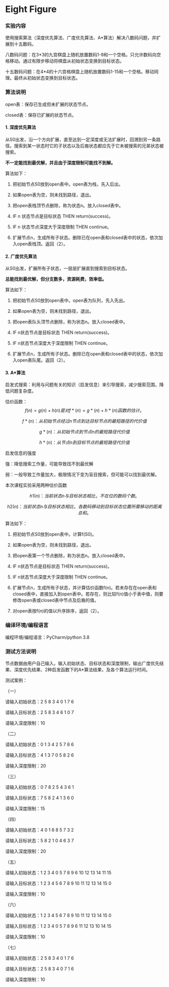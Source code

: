 # Eight Figure

### 实验内容

使用搜索算法（深度优先算法、广度优先算法、A*算法）解决八数码问题，并扩展到十五数码。

八数码问题：在3*3的九宫棋盘上随机放置数码1-8和一个空格。只允许数码向空格移动。通过有限步移动将棋盘从初始状态变换到目标状态。

十五数码问题：在4*4的十六宫格棋盘上随机放置数码1-15和一个空格。移动同理。最终从初始状态变换到目标状态。

### 算法说明

open表：保存已生成但未扩展的状态节点。

closed表：保存已扩展的状态节点。

#### 1. 深度优先算法

从S0出发，沿一个方向扩展，直至达到一定深度或无法扩展时，回溯到另一条路径。搜索到某一状态时它的子状态以及后裔状态都应先于它未被搜索的兄弟状态被搜索。

**不一定能找到最优解，并且由于深度限制可能找不到解。**

算法如下：

1. 把初始节点S0放到open表中。open表为栈，先入后出。

2. 如果open表为空，则未找到路径，退出。

3. 把open表栈顶节点删除，称为状态n。放入closed表中。

4. IF n 状态节点是目标状态 THEN return(success)。

5. IF n 状态节点深度大于深度限制 THEN continue。

6. 扩展节点n，生成所有子状态。删除已在open表和closed表中的状态，依次加入open表栈顶。返回（2）。


#### 2. 广度优先算法

从S0出发，扩展所有子状态，一层层扩展直到搜索到目标状态。

**总能找到最优解，但分支数多，资源耗费，效率低。**

算法如下：

1. 把初始节点S0放到open表中。open表为队列，先入先出。

2. 如果open表为空，则未找到路径，退出。

3. 把open表队头顶节点删除，称为状态n。放入closed表中。

4. IF n状态节点是目标状态 THEN return(success)。

5. IF n状态节点深度大于深度限制 THEN continue。

6. 扩展节点n，生成所有子状态。删除已在open表和closed表中的状态，依次加入open表队尾。返回（2）。

#### 3. A*算法

启发式搜索：利用与问题有关的知识（启发信息）来引导搜索，减少搜索范围，降低问题复杂度。

估价函数：
  $$f(n)=g(n)+h(n)是对f*(n)=g*(n)+h*(n)函数的估计。$$

  $$f*(n)：从初始节点经过n节点到达目标节点的最短路径的代价值$$

  $$g*(n)：从初始节点到节点n的最短路径代价值$$

  $$h*(n)：从节点n到目标节点的最短路径代价值$$

启发信息的强度

  强：降低搜索工作量，可能导致找不到最优解

  弱：一般导致工作量加大，极限情况下变为盲目搜索，但可能可以找到最优解。

本次课程实验采用两种估价函数

 $$h1(n)：当前状态n与目标状态相比，不在位的数码个数。$$

 $$h2(n)：当前状态n与目标状态相比，各数码移动到目标状态位置所需移动的距离总和。$$

算法如下：

1.  把初始节点S0放到open表中。计算f(S0)。

2. 如果open表为空，则未找到路径，退出。

3.  把open表第一个节点删除，称为状态n。放入closed表中。

4. IF n状态节点是目标状态 THEN return(success)。

5. IF n状态节点深度大于深度限制 THEN continue。

6. 扩展节点n，生成所有子状态，并计算估价函数f(n)。若未存在在open表和closed表中，直接加入到open表中。若存在，则比较f(n)值小于表中值，则要修改open表或closed表中节点及后裔的值。

7. 对open表按f(n)的值以升序排序，返回（2）。

### 编译环境/编程语言

编程环境/编程语言：PyCharm/python 3.8

### 测试方法说明

节点数据由用户自己输入。输入初始状态、目标状态和深度限制，输出广度优先结果、深度优先结果、2种启发函数下的A*算法结果，及各个算法运行时间。

测试案例：

（一）

请输入初始状态：2 5 8 3 4 0 1 7 6

请输入目标状态：2 5 8 3 4 6 1 0 7

请输入深度限制：10

（二）

请输入初始状态：0 1 3 4 2 5 7 8 6

请输入目标状态：4 1 3 7 0 5 8 2 6

请输入深度限制：20

（三）

请输入初始状态：0 7 8 2 5 4 3 6 1

请输入目标状态：7 5 8 2 4 1 3 6 0

请输入深度限制：15

（四）

请输入初始状态：4 0 1 6 8 5 7 3 2

请输入目标状态：5 8 2 1 0 4 6 3 7

请输入深度限制：20

（五）

请输入初始状态：1 2 3 4 0 5 7 8 9 6 10 12 13 14 11 15

请输入目标状态：1 2 3 4 5 6 7 8 9 10 11 12 13 14 15 0

请输入深度限制：10

（六）

请输入初始状态：1 2 3 4 5 6 7 8 9 10 11 12 13 14 15 0

请输入目标状态：1 2 3 4 0 5 7 8 9 6 11 12 13 10 14 15

请输入深度限制：10

（七）

请输入初始状态：2 5 8 3 4 0 1 7 6

请输入目标状态：2 5 8 3 4 0 7 1 6

请输入深度限制：10

